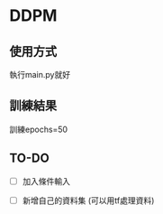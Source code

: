 # DDPM

## 使用方式

執行main.py就好

## 訓練結果

訓練epochs=50


## TO-DO

-[ ] 加入條件輸入
-[ ] 新增自己的資料集 (可以用tf處理資料)

